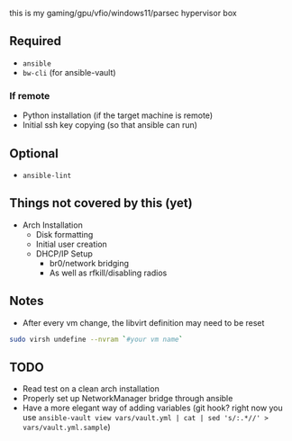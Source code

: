 this is my gaming/gpu/vfio/windows11/parsec hypervisor box

## Required

+ `ansible`
+ `bw-cli` (for ansible-vault)

### If remote

+ Python installation (if the target machine is remote)
+ Initial ssh key copying (so that ansible can run)

## Optional

+ `ansible-lint`
 
## Things not covered by this (yet)

+ Arch Installation
    + Disk formatting
    + Initial user creation
    + DHCP/IP Setup
      + br0/network bridging
      + As well as rfkill/disabling radios


## Notes

+ After every vm change, the libvirt definition may need to be reset

```bash
sudo virsh undefine --nvram `#your vm name`
```

## TODO

+ Read test on a clean arch installation
+ Properly set up NetworkManager bridge through ansible
+ Have a more elegant way of adding variables  (git hook? right now you use `ansible-vault view vars/vault.yml | cat | sed 's/:.*//' > vars/vault.yml.sample`)
